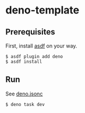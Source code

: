 # deno-template

## Prerequisites

First, install
[asdf](https://asdf-vm.com/guide/getting-started.html#_1-install-dependencies)
on your way.

```shell
$ asdf plugin add deno
$ asdf install
```

## Run

See [deno.jsonc](./deno.jsonc)

```shell
$ deno task dev
```

